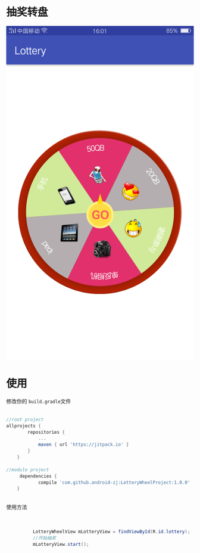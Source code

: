 # 抽奖转盘 


![image](https://raw.githubusercontent.com/android-zj/LotteryWheelProject/master/image/miaosu.png)  

# 使用

修改你的  `build.gradle`文件

```gradle

//root project
allprojects {
        repositories {
    		...
			maven { url 'https://jitpack.io' }
		}
	}
    
//module project
     dependencies {
            compile 'com.github.android-zj:LotteryWheelProject:1.0.0'
    }
    
```

使用方法

```java


          LotteryWheelView mLotteryView = findViewById(R.id.lottery);
          //开始抽奖
          mLotteryView.start();
          
```
